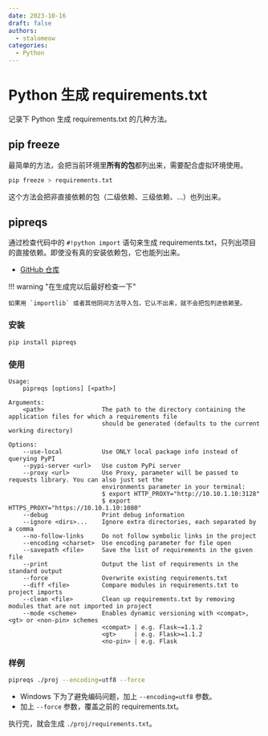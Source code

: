 ```yaml
---
date: 2023-10-16
draft: false
authors:
  - stalomeow
categories:
  - Python
---
```


# Python 生成 requirements.txt

记录下 Python 生成 requirements.txt 的几种方法。

<!-- more -->

## pip freeze

最简单的方法，会把当前环境里**所有的包**都列出来，需要配合虚拟环境使用。

``` bash
pip freeze > requirements.txt
```

这个方法会把非直接依赖的包（二级依赖、三级依赖、...）也列出来。

## pipreqs

通过检查代码中的 `#!python import` 语句来生成 requirements.txt，只列出项目的直接依赖。即使没有真的安装依赖包，它也能列出来。

- [GitHub 仓库](https://github.com/bndr/pipreqs)

!!! warning "在生成完以后最好检查一下"

    如果用 `importlib` 或者其他阴间方法导入包，它认不出来，就不会把包列进依赖里。

### 安装

``` bash
pip install pipreqs
```

### 使用

```
Usage:
    pipreqs [options] [<path>]

Arguments:
    <path>                The path to the directory containing the application files for which a requirements file
                          should be generated (defaults to the current working directory)

Options:
    --use-local           Use ONLY local package info instead of querying PyPI
    --pypi-server <url>   Use custom PyPi server
    --proxy <url>         Use Proxy, parameter will be passed to requests library. You can also just set the
                          environments parameter in your terminal:
                          $ export HTTP_PROXY="http://10.10.1.10:3128"
                          $ export HTTPS_PROXY="https://10.10.1.10:1080"
    --debug               Print debug information
    --ignore <dirs>...    Ignore extra directories, each separated by a comma
    --no-follow-links     Do not follow symbolic links in the project
    --encoding <charset>  Use encoding parameter for file open
    --savepath <file>     Save the list of requirements in the given file
    --print               Output the list of requirements in the standard output
    --force               Overwrite existing requirements.txt
    --diff <file>         Compare modules in requirements.txt to project imports
    --clean <file>        Clean up requirements.txt by removing modules that are not imported in project
    --mode <scheme>       Enables dynamic versioning with <compat>, <gt> or <non-pin> schemes
                          <compat> | e.g. Flask~=1.1.2
                          <gt>     | e.g. Flask>=1.1.2
                          <no-pin> | e.g. Flask
```

### 样例

``` bash
pipreqs ./proj --encoding=utf8 --force
```

- Windows 下为了避免编码问题，加上 `--encoding=utf8` 参数。
- 加上 `--force` 参数，覆盖之前的 requirements.txt。

执行完，就会生成 `./proj/requirements.txt`。
